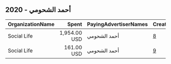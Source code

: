 ## 2020 - أحمد الشحومي 
|OrganizationName|Spent|PayingAdvertiserNames|CreativeUrls|Impressions|Genders|AgeBrackets|CountryCodes|BillingAddresses|CandidateBallotInformation|
|:---|---:|:---|:---|---:|:---|:---|:---|:---|:---|
|Social Life|1,954.00 USD|أحمد الشحومي|[8](https://www.snap.com/political-ads/asset/0c25050406030ea8d8692fb412c399b740bf2de8f639492d47b41dd38d7abeeb?mediaType=jpg)|926,745||21-40|kuwait|KW||
|Social Life|161.00 USD|أحمد الشحومي|[9](https://www.snap.com/political-ads/asset/ed0f0ef79d94690beef4592d8ca068a23a76ab6a3f8f4392d762493fe303c7f6?mediaType=jpg)|166,967|||kuwait|KW||
